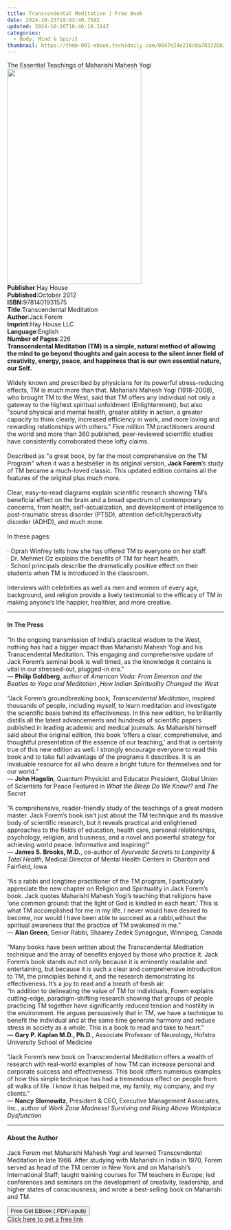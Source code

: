 ```yaml
---
title: Transcendental Meditation | Free Book
date: 2024-10-25T19:03:40.758Z
updated: 2024-10-26T16:46:18.314Z
categories:
  - Body, Mind & Spirit
thumbnail: https://thmb-001-ebook.techidaily.com/0647e24e216c0a783326b30134e8a510cdef38981e34bbffe2f376efe77a7d54.jpg
---
```

<main id="book-container">
  <div class="flex flex-col">
    <div class="book-brief flex-1 py-6 px-4 sm:p-6 md:py-10 md:px-8">
      <!-- brief-->
      <div class="book-brief-main">
        The Essential Teachings of Maharishi Mahesh Yogi
      </div>
    </div>
    <div
      class="book-meta-info flex-1 grid gap-4 col-start-1 col-end-3 row-start-1 sm:mb-6 sm:grid-cols-4 lg:gap-6 lg:col-start-2 lg:row-end-6 lg:row-span-6 lg:mb-0"
    >
      <div
        class="book-meta-info-left place-content-center mt-4 p-4 text-sm leading-6 col-start-2 col-span-2 dark:text-slate-400"
      >
        <img
          class="w-full h-500 object-cover rounded-lg sm:h-255 sm:col-span-2 lg:col-span-full"
          src="https://img-001-ebook.techidaily.com/ba42c5fae98796a80c770268d63ae82531025184cadbf62d183b32436cfeffb3.jpg"
          alt=""
          width="312"
          height="500"
        />
      </div>
      <div
        class="book-meta-info-right mt-2 col-start-1 row-start-2 col-span-3 self-center"
      >
        <!-- meta data  -->
        <div class="flex flex-col px-4 md:px-8">
          <div class="flex-1">
            <strong>Publisher</strong>:<span class="px-2">Hay House</span>
          </div>
          <div class="flex-1">
            <strong>Published</strong>:<span class="px-2">October 2012</span>
          </div>
          <div class="flex-1">
            <strong>ISBN</strong>:<span class="px-2">9781401931575</span>
          </div>
          <div class="flex-1">
            <strong>Title</strong>:<span class="px-2"
              >Transcendental Meditation</span
            >
          </div>
          <div class="flex-1">
            <strong>Author</strong>:<span class="px-2">Jack Forem</span>
          </div>
          <div class="flex-1">
            <strong>Imprint</strong>:<span class="px-2">Hay House LLC</span>
          </div>
          <div class="flex-1">
            <strong>Language</strong>:<span class="px-2">English</span>
          </div>
          <div class="flex-1">
            <strong>Number of Pages</strong>:<span class="px-2">226</span>
          </div>
        </div>
      </div>
    </div>
    <div class="book-description flex-1 py-6 px-4 sm:p-6 md:py-10 md:px-8">
      <div class="book-description-main">
        <div accordion-content="" id="description">
          <b
            >Transcendental Meditation (TM) is a simple, natural method of
            allowing the mind to go beyond thoughts and gain access to the
            silent inner field of creativity, energy, peace, and happiness that
            is our own essential nature, our Self. </b
          ><br /><br />Widely known and prescribed by physicians for its
          powerful stress-reducing effects, TM is much more than that. Maharishi
          Mahesh Yogi (1918–2008), who brought TM to the West, said that TM
          offers any individual not only a gateway to the highest spiritual
          unfoldment (Enlightenment), but also "sound physical and mental
          health, greater ability in action, a greater capacity to think
          clearly, increased efficiency in work, and more loving and rewarding
          relationships with others." Five million TM practitioners around the
          world and more than 360 published, peer-reviewed scientific studies
          have consistently corroborated these lofty claims.<br /><br />Described
          as "a great book, by far the most comprehensive on the TM Program"
          when it was a bestseller in its original version, <b>Jack Forem</b>’s
          study of TM became a much-loved classic. This updated edition contains
          all the features of the original plus much more. <br /><br />Clear,
          easy-to-read diagrams explain scientific research showing TM’s
          beneficial effect on the brain and a broad spectrum of contemporary
          concerns, from health, self-actualization, and development of
          intelligence to post-traumatic stress disorder (PTSD), attention
          deficit/hyperactivity disorder (ADHD), and much more. <br /><br />In
          these pages:<br /><br />· Oprah Winfrey tells how she has offered TM
          to everyone on her staff.<br />· Dr. Mehmet Oz explains the benefits
          of TM for heart health.<br />· School principals describe the
          dramatically positive effect on their students when TM is introduced
          in the classroom. <br /><br />Interviews with celebrities as well as
          men and women of every age, background, and religion provide a lively
          testimonial to the efficacy of TM in making anyone’s life happier,
          healthier, and more creative.
        </div>
        <div class="accordion-fader"></div>
      </div>
    </div>
    <div class="book-excerpts flex-1 py-6 px-4 sm:p-6 md:py-10 md:px-8">
      <!-- excerpts-->
      <div class="book-excerpts-main">
        <hr />
        <h4 class="placeholder placeholder-heading">
          <span>In The Press</span>
        </h4>
        <p>
          “In the ongoing transmission of India’s practical wisdom to the West,
          nothing has had a bigger impact than Maharishi Mahesh Yogi and his
          Transcendental Meditation. This engaging and comprehensive update of
          Jack Forem’s seminal book is well timed, as the knowledge it contains
          is vital in our stressed-out, plugged-in era.”<br />—
          <b>Philip Goldberg</b>, author of
          <i
            >American Veda: From Emerson and the Beatles to Yoga and Meditation
            ,How Indian Spirituality Changed the West<br /><br /></i
          >“Jack Forem’s groundbreaking book, <i>Transcendental Meditation</i>,
          inspired thousands of people, including myself, to learn meditation
          and investigate the scientific basis behind its effectiveness. In this
          new edition, he brilliantly distills all the latest advancements and
          hundreds of scientific papers published in leading academic and
          medical journals. As Maharishi himself said about the original
          edition, this book ‘offers a clear, comprehensive, and thoughtful
          presentation of the essence of our teaching,’ and that is certainly
          true of this new edition as well. I strongly encourage everyone to
          read this book and to take full advantage of the programs it
          describes. It is an invaluable resource for all who desire a bright
          future for themselves and for our world.”<br />— <b>John Hagelin</b>,
          Quantum Physicist and Educator President, Global Union of Scientists
          for Peace Featured in <i>What the Bleep Do We Know!?</i> and
          <i>The Secret<br /><br /></i>“A comprehensive, reader-friendly study
          of the teachings of a great modern master. Jack Forem’s book isn’t
          just about the TM technique and its massive body of scientific
          research, but it reveals practical and enlightened approaches to the
          fields of education, health care, personal relationships, psychology,
          religion, and business, and a novel and powerful strategy for
          achieving world peace. Informative and inspiring!”<br />—
          <b>James S. Brooks, M.D.</b>, co-author of
          <i>Ayurvedic Secrets to Longevity &amp; Total Health</i>, Medical
          Director of Mental Health Centers in Chariton and Fairfield, Iowa<br /><br />“As
          a rabbi and longtime practitioner of the TM program, I particularly
          appreciate the new chapter on Religion and Spirituality in Jack
          Forem’s book. Jack quotes Maharishi Mahesh Yogi’s teaching that
          religions have ‘one common ground: that the light of God is kindled in
          each heart.’ This is what TM accomplished for me in my life. I never
          would have desired to become, nor would I have been able to succeed as
          a rabbi,without the spiritual awareness that the practice of TM
          awakened in me.”<br />— <b>Alan Green</b>, Senior Rabbi, Shaarey Zedek
          Synagogue, Winnipeg, Canada <br /><br />“Many books have been written
          about the Transcendental Meditation technique and the array of
          benefits enjoyed by those who practice it. Jack Forem’s book stands
          out not only because it is eminently readable and entertaining, but
          because it is such a clear and comprehensive introduction to TM, the
          principles behind it, and the research demonstrating its
          effectiveness. It’s a joy to read and a breath of fresh air.<br />“In
          addition to delineating the value of TM for individuals, Forem
          explains cutting-edge, paradigm-shifting research showing that groups
          of people practicing TM together have significantly reduced tension
          and hostility in the environment. He argues persuasively that in TM,
          we have a technique to benefit the individual and at the same time
          generate harmony and reduce stress in society as a whole.&nbsp;This is
          a book to read and take to heart.”<br />—
          <b>Gary P. Kaplan M.D., Ph.D.</b>, Associate Professor of Neurology,
          Hofstra University School of Medicine<br /><br />“Jack Forem’s new
          book on Transcendental Meditation offers a wealth of research with
          real-world examples of how TM can increase personal and corporate
          success and effectiveness. This book offers numerous examples of how
          this simple technique has had a tremendous effect on people from all
          walks of life. I know it has helped me, my family, my company, and my
          clients.”<br />— <b>Nancy Slomowitz</b>, President &amp; CEO,
          Executive Management Associates, Inc., author of
          <i
            >Work Zone Madness! Surviving and Rising Above Workplace
            Dysfunction</i
          >
        </p>
      </div>
    </div>
    <div class="book-about-author flex-1 py-6 px-4 sm:p-6 md:py-10 md:px-8">
      <!-- about author-->
      <div class="book-main-author-main">
        <hr />
        <h4 class="placeholder placeholder-heading">
          <span>About the Author</span>
        </h4>
        <p>
          Jack Forem met Maharishi Mahesh Yogi and learned Transcendental
          Meditation in late 1966. After studying with Maharishi in India in
          1970, Forem served as head of the TM center in New York and on
          Maharishi’s International Staff; taught training courses for TM
          teachers in Europe; led conferences and seminars on the development of
          creativity, leadership, and higher states of consciousness; and wrote
          a best-selling book on Maharishi and TM.
        </p>
      </div>
    </div>
    <div class="book-free-get flex-1 py-6 px-4 sm:p-6 md:py-10 md:px-8">
      <button
        id="btn-free-get"
        class="bg-blue-500 hover:bg-blue-700 text-white font-bold py-2 px-4 rounded"
      >
        Free Get EBook (.PDF/.epub)
      </button>
      <div id="countdown-display" class="px-2 text-lg mt-2"></div>
      <a
        id="free-link"
        class="hidden bg-blue-500 hover:bg-blue-700 text-white font-bold py-2 px-4 rounded"
        href="https://www.ebooks.com/en-us/book/96317745/transcendental-meditation/jack-forem/"
        target="_blank"
        >Click here to get a free link</a
      >
    </div>
    <script>
      let countdownTime = 0;
      let countdownInterval = null;
      document
        .getElementById('btn-free-get')
        .addEventListener('click', startCountdown);
      function startCountdown() {
        countdownTime = new Date().getTime() + 60000 * 3;
        countdownInterval = setInterval(updateCountdown, 1000);
        document.getElementById('btn-free-get').disabled = true;
        document
          .getElementById('btn-free-get')
          .classList.add('bg-gray-500', 'cursor-not-allowed');
      }
      function updateCountdown() {
        let currentTime = new Date().getTime();
        let timeLeft = countdownTime - currentTime;
        let secondsLeft = Math.floor(timeLeft / 1000);
        document.getElementById('countdown-display').innerHTML =
          `Remaining time: ${secondsLeft} seconds.`;
        if (secondsLeft <= 0) {
          clearInterval(countdownInterval);
          document.getElementById('btn-free-get').classList.add('hidden');
          document.getElementById('free-link').classList.remove('hidden');
          document.getElementById('countdown-display').innerHTML = '';
        }
      }
    </script>
  </div>
</main>

<ins class="adsbygoogle"
      style="display:block"
      data-ad-client="ca-pub-7571918770474297"
      data-ad-slot="8358498916"
      data-ad-format="auto"
      data-full-width-responsive="true"></ins>
    